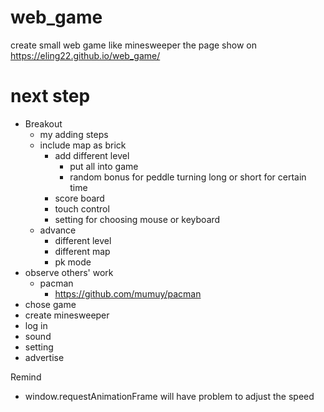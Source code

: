 # web_game
create small web game like minesweeper
the page show on https://eling22.github.io/web_game/
# next step
* Breakout
  * my adding steps
  * include map as brick
    * add different level
      * put all into game
      * random bonus for peddle turning long or short for certain time 
    * score board
    * touch control
    * setting for choosing mouse or keyboard
  * advance
    * different level 
    * different map
    * pk mode
* observe others' work
  * pacman
    * https://github.com/mumuy/pacman
* chose game
* create minesweeper
* log in
* sound
* setting
* advertise

Remind

* window.requestAnimationFrame will have problem to adjust the speed